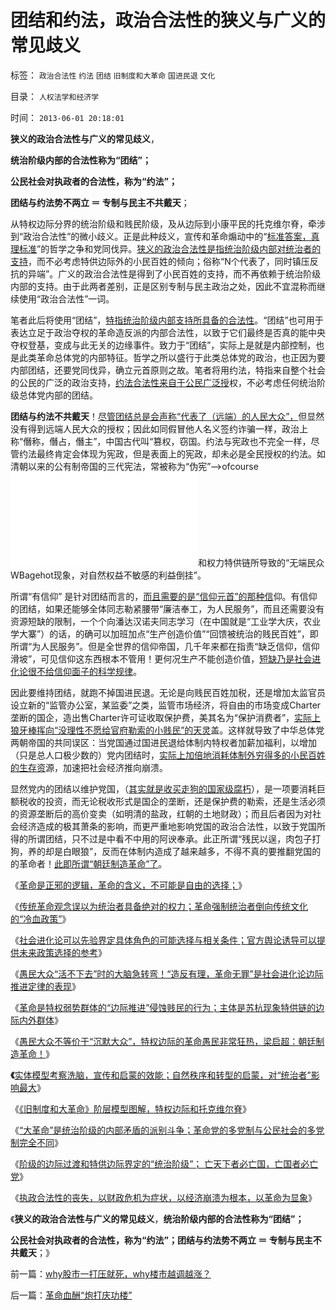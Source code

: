 # 团结和约法，政治合法性的狭义与广义的常见歧义

标签： `政治合法性` `约法` `团结` `旧制度和大革命` `国进民退` `文化` 

目录： `人权法学和经济学`

时间： `2013-06-01 20:18:01`

**狭义的政治合法性与广义的常见歧义**，

**统治阶级内部的合法性称为“团结”；**

**公民社会对执政者的合法性，称为“约法”；**

**团结与约法势不两立 ＝ 专制与民主不共戴天**；

从特权边际分界的统治阶级和贱民阶级，及从边际到小康平民的托克维尔脊，牵涉到“政治合法性”的微小歧义。正是此种歧义，宣传和革命煽动中的“[标准答案，真理标准](http://blog.sina.com.cn/s/blog_61e7abe501017mqj.html)”的哲学之争和党同伐异。[狭义的政治合法性是指统治阶级内部对统治者的支持](../../../2011/11/8/世界没有真正的独裁者；暴君是怎么炼成的？.md)，而不必考虑特供边际外的小民百姓的倾向；俗称“N个代表了，同时镇压反抗的异端”。广义的政治合法性是得到了小民百姓的支持，而不再依赖于统治阶级内部的支持。由于此两者差别，正是区别专制与民主政治之处，因此不宜混称而继续使用“政治合法性”一词。

笔者此后将使用“团结”，[特指统治阶级内部支持所具备的合法性](../../../2010/10/21/民主斗士的民主素质太差了.md)。“团结”也可用于表达立足于政治夺权的革命造反派的内部合法性，以致于它们最终是否真的能中央夺权登基，变成与此无关的边缘事件。致力于“团结”，实际上是就是内部控制，也是此类革命总体党的内部特征。哲学之所以盛行于此类总体党的政治，也正因为要内部团结，还要党同伐异，确立元首原则之故。笔者将用约法，特指来自整个社会的公民的广泛的政治支持，[约法合法性来自于公民广泛授](../../../2009/9/10/民主是集权而不是分权.md)权，不必考虑任何统治阶级总体党内部的团结。

**团结与约法不共戴天**！[尽管团结总是会声称“代表了（远端）的人民大众”，](../../../2012/4/21/乌合之众不可留，乌龙之勇不可有！.md)但显然没有得到远端人民大众的授权；因此如同假冒他人名义签约诈骗一样，政治上称“僭称，僭占，僭主”，中国古代叫“篡权，窃国。约法与宪政也不完全一样，尽管约法最终肯定会体现为宪政，但是表面上的宪政，却未必是全民授权的约法。如清朝以来的公有制帝国的三代宪法，常被称为“伪宪”——>ofcourse![原因也正是因为哈耶克知识定理](../../../2013/5/20/哈耶克知识定理，哲学的起源，个人极权主义者.md)和权力特供链所导致的“无端民众WBagehot现象，对自然权益不敏感的利益倒挂”。

所谓“有信仰” 是针对团结而言的，[而且需要的是“信仰元首”的那种信](../../../2012/10/29/革命是监管的伴生物，监管制造了革命的必要性.md)仰。有信仰的团结，如果还能够全体同志勒紧腰带“廉洁奉工，为人民服务”，而且还需要没有资源短缺的限制，一个个向潘达汉诺夫同志学习（在中国就是“工业学大庆，农业学大寨”）的话，的确可以加班加点“生产创造价值”“回馈被统治的贱民百姓”，即所谓“为人民服务”。但是全世界的信仰帝国，几千年来都在指责“缺乏信仰，信仰滑坡”，可见信仰这东西根本不管用！更何况生产不能创造价值，[短缺乃是社会进化论很不给信仰面子的科学规律](../../../2013/5/28/社会进化论能知过去未来.md)。

因此要维持团结，就跑不掉国进民退。无论是向贱民百姓加税，还是增加太监官员设立新的“监管办公室，某监委”之类，监管市场经济，将自由的市场变成Charter垄断的国企，造出售Charter许可证收取保护费，美其名为“保护消费者”，[实际上狼牙棒挥向“没理性不愿给官府勒索的小贱民”的天灵](../../../2013/5/29/“让领导（机构）先走”的狼牙棒，高仙芝，克拉玛依，创业板；.md)盖。这样就导致了中华总体党两朝帝国的共同误区：当党国通过国进民退给体制内特权者加薪加福利，以增加（只是总人口极少数的）党内团结时，[实际上加倍地消耗体制外穷得多的小民百姓的生存资](../../../2009/8/10/主要矛盾很可能就是体制内外的矛盾.md)源，加速把社会经济推向崩溃。

显然党内的团结以维护党国，（[其实就是收买走狗的国家级腐朽](../../../2013/4/9/民粹炒作“中石化退休活不下去”.md)），是一项要消耗巨额税收的投资，而无论税收形式是国企的垄断，还是保护费的勒索，还是生活必须的资源垄断后的高价变卖（如明清的盐政，红朝的土地财政）；而且后者因为对社会经济造成的极其萧条的影响，而更严重地影响党国的政治合法性，以致于党国所得的所谓团结，只不过是中看不中用的阿谀奉承。此正所谓“残民以逞，肉包子打狗，养的却是白眼狼”，反而在体制内造成了越来越多，不得不真的要推翻党国的的革命者！[此即所谓“朝廷制造革命”了](../../../2013/5/29/特权边际狂热的革命洪流，“朝廷制造革命”（梁启超）.md)。

《[革命是正邪的逻辑，革命的含义，不可能是自由的选择；](../../../2013/5/28/革命是正邪的逻辑，不可能是自由的选择.md)》

《[传统革命观念误以为统治者具备绝对的权力；革命强制统治者倒向传统文化的“冷血政策”](../../../2013/5/28/传统革命观念误解独裁者，革命强制统治者倒向冷血政策.md)》

《[社会进化论可以先验界定具体角色的可能选择与相关条件；官方舆论诱导可以提供未来政策选择的参考](../../../2013/5/28/社会进化论能知过去未来.md)》

《[愚民大众“活不下去”时的大脑急转弯！“造反有理，革命无罪”是社会进化论边际推进定律的表现](../../../2013/5/29/“造反有理，革命无罪”的传统和误区.md)》

《[革命是特权弱势群体的“边际推进”侵蚀贱民的行为；主体是苏杭现象特供链的边际内外群体](../../../2013/5/29/革命是特权阶层中的弱势群体，侵蚀贱民的“边际推进”.md)》

《[愚民大众不等价于“沉默大众”，特权边际的革命愚民非常狂热，梁启超：朝廷制造革命！](../../../2013/5/29/特权边际狂热的革命洪流，“朝廷制造革命”（梁启超）.md)》

**《**[实体模型考察洗脑，宣传和启蒙的效能；自然秩序和转型的启蒙，对“统治者”影响最大](../../../2013/5/30/《旧制度和大革命》考察洗脑，宣传和启蒙的效能.md)》

《[《旧制度和大革命》阶层模型图解，特权边际和托克维尔脊](../../../2013/5/30/《旧制度和大革命》阶层图解，特权边际和托克维尔脊.md)》

《[“大革命”是统治阶级的内部矛盾的派别斗争；革命党的多党制与公民社会的多党制完全不同](../../../2013/5/31/《旧制度和大革命》的托克维尔脊的“革命，暴民运动，镇压，肃反，文化大革命……”.md)》

《[阶级的边际过渡和特供边际界定的“统治阶级”； 亡天下者必亡国，亡国者必亡党](../../../2013/5/31/阶级的边际过渡和特供边际界定的“统治阶级”.md)》

《[执政合法性的丧失，以财政危机为症状，以经济崩溃为根本，以革命为显象](../../../2013/5/31/执政合法性的丧失，以财政危机为症状，以经济崩溃为根本，以革命为显象.md)》

《**狭义的政治合法性与广义的常见歧义**，**统治阶级内部的合法性称为“团结”；**

**公民社会对执政者的合法性，称为“约法”；团结与约法势不两立 ＝ 专制与民主不共戴天**；》



前一篇：[why股市一打压就死，why楼市越调越涨？](../../../2013/5/31/why股市一打压就死，why楼市越调越涨？.md)

后一篇：[革命血酬“炮打庆功楼”](../../../2013/6/1/革命血酬“炮打庆功楼”.md)